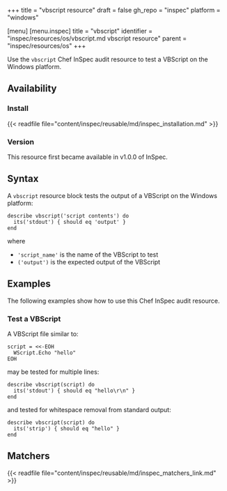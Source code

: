 +++
title = "vbscript resource"
draft = false
gh_repo = "inspec"
platform = "windows"

[menu]
  [menu.inspec]
    title = "vbscript"
    identifier = "inspec/resources/os/vbscript.md vbscript resource"
    parent = "inspec/resources/os"
+++

Use the `vbscript` Chef InSpec audit resource to test a VBScript on the Windows platform.

## Availability

### Install

{{< readfile file="content/inspec/reusable/md/inspec_installation.md" >}}

### Version

This resource first became available in v1.0.0 of InSpec.

## Syntax

A `vbscript` resource block tests the output of a VBScript on the Windows platform:

    describe vbscript('script contents') do
      its('stdout') { should eq 'output' }
    end

where

- `'script_name'` is the name of the VBScript to test
- `('output')` is the expected output of the VBScript

## Examples

The following examples show how to use this Chef InSpec audit resource.

### Test a VBScript

A VBScript file similar to:

    script = <<-EOH
      WScript.Echo "hello"
    EOH

may be tested for multiple lines:

    describe vbscript(script) do
      its('stdout') { should eq "hello\r\n" }
    end

and tested for whitespace removal from standard output:

    describe vbscript(script) do
      its('strip') { should eq "hello" }
    end

## Matchers

{{< readfile file="content/inspec/reusable/md/inspec_matchers_link.md" >}}
